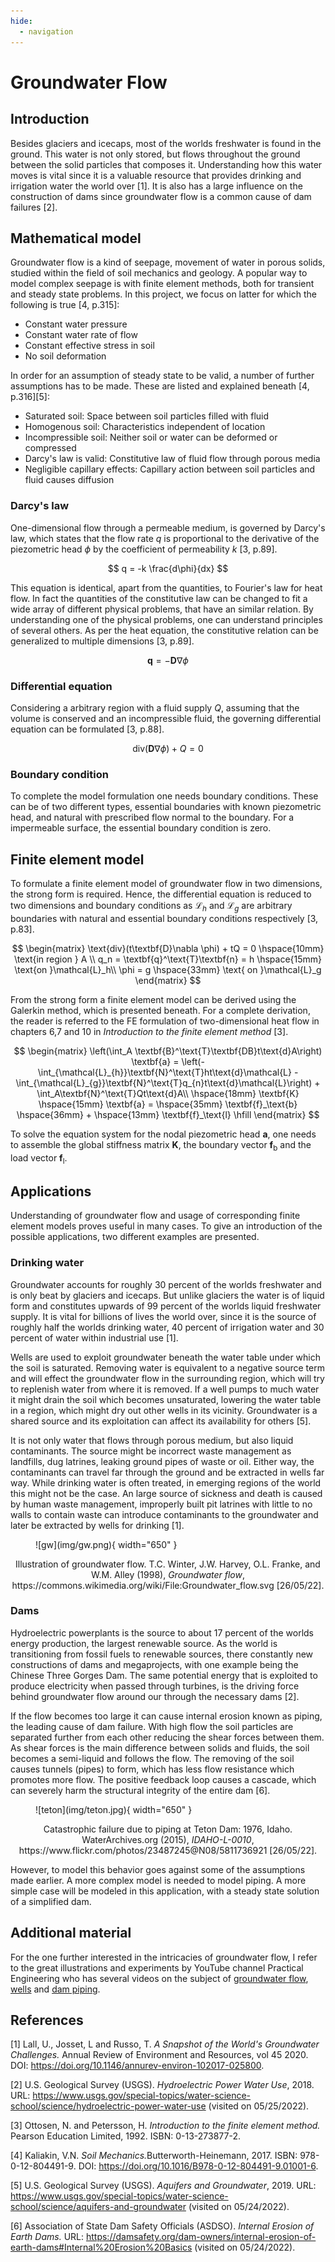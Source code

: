 ```yaml
---
hide:
  - navigation
---
```


# Groundwater Flow

## Introduction
Besides glaciers and icecaps, most of the worlds freshwater is found in the ground. This water is not only stored, but flows throughout the ground between the solid particles that composes it. Understanding how this water moves is vital since it is a valuable resource that provides drinking and irrigation water the world over [1]. It is also has a large influence on the construction of dams since groundwater flow is a common cause of dam failures [2].

## Mathematical model
Groundwater flow is a kind of seepage, movement of water in porous solids, studied within the field of soil mechanics and geology. A popular way to model complex seepage is with finite element methods, both for transient and steady state problems. In this project, we focus on latter for which the following is true [4, p.315]:

- Constant water pressure
- Constant water rate of flow
- Constant effective stress in soil
- No soil deformation

In order for an assumption of steady state to be valid, a number of further assumptions has to be made. These are listed and explained beneath [4, p.316][5]:

- Saturated soil: Space between soil particles filled with fluid
- Homogenous soil: Characteristics independent of location
- Incompressible soil: Neither soil or water can be deformed or compressed
- Darcy's law is valid: Constitutive law of fluid flow through porous media
- Negligible capillary effects: Capillary action between soil particles and fluid causes diffusion

### Darcy's law
One-dimensional flow through a permeable medium, is governed by Darcy's law, which states that the flow rate $q$ is proportional to the derivative of the piezometric head $\phi$ by the coefficient of permeability $k$ [3, p.89].

$$
  q = -k \frac{d\phi}{dx}
$$

This equation is identical, apart from the quantities, to Fourier's law for heat flow. In fact the quantities of the constitutive law can be changed to fit a wide array of different physical problems, that have an similar relation. By understanding one of the physical problems, one can understand principles of several others. As per the heat equation, the constitutive relation can be generalized to multiple dimensions [3, p.89].

$$
  \textbf{q} = -\textbf{D}\nabla\phi
$$

### Differential equation
Considering a arbitrary region with a fluid supply $Q$, assuming that the volume is conserved and an incompressible fluid, the governing differential equation can be formulated [3, p.88].

$$
  \text{div}(\textbf{D}\nabla\phi) + Q = 0
$$

### Boundary condition
To complete the model formulation one needs boundary conditions. These can be of two different types, essential boundaries with known piezometric head, and natural with prescribed flow normal to the boundary. For a impermeable surface, the essential boundary condition is zero.


## Finite element model
To formulate a finite element model of groundwater flow in two dimensions, the strong form is required. Hence, the differential equation is reduced to two dimensions and boundary conditions as $\mathcal{L}_h$ and $\mathcal{L}_g$ are arbitrary boundaries with natural and essential boundary conditions respectively [3, p.83]. 

$$
  \begin{matrix}
    \text{div}(t\textbf{D}\nabla \phi) + tQ = 0 \hspace{10mm}  \text{in region } A \\
    q_n = \textbf{q}^\text{T}\textbf{n} = h \hspace{15mm} \text{on }\mathcal{L}_h\\
    \phi = g \hspace{33mm} \text{ on }\mathcal{L}_g
    \end{matrix}
$$

From the strong form a finite element model can be derived using the Galerkin method, which is presented beneath. For a complete derivation, the reader is referred to the FE formulation of two-dimensional heat flow in chapters 6,7 and 10 in <em>Introduction to the finite element method</em> [3].

$$
  \begin{matrix}
    \left(\int_A \textbf{B}^\text{T}\textbf{DB}t\text{d}A\right) \textbf{a} = \left(-\int_{\mathcal{L}_{h}}\textbf{N}^\text{T}ht\text{d}\mathcal{L} - \int_{\mathcal{L}_{g}}\textbf{N}^\text{T}q_{n}t\text{d}\mathcal{L}\right) + \int_A\textbf{N}^\text{T}Qt\text{d}A\\
    \hspace{18mm} \textbf{K} \hspace{15mm} \textbf{a} = \hspace{35mm} \textbf{f}_\text{b} \hspace{36mm} + \hspace{13mm} \textbf{f}_\text{l} \hfill
  \end{matrix}
$$

To solve the equation system for the nodal piezometric head $\textbf{a}$, one needs to assemble the global stiffness matrix $\textbf{K}$, the boundary vector $\textbf{f}_\text{b}$ and the load vector $\textbf{f}_\text{l}$.

## Applications
Understanding of groundwater flow and usage of corresponding finite element models proves useful in many cases. To give an introduction of the possible applications, two different examples are presented.

### Drinking water
Groundwater accounts for roughly 30 percent of the worlds freshwater and is only beat by glaciers and icecaps. But unlike glaciers the water is of liquid form and constitutes upwards of 99 percent of the worlds liquid freshwater supply. It is vital for billions of lives the world over, since it is the source of roughly half the worlds drinking water, 40 percent of irrigation water and 30 percent of water within industrial use [1].

Wells are used to exploit groundwater beneath the water table under which the soil is saturated. Removing water is equivalent to a negative source term and will effect the groundwater flow in the surrounding region, which will try to replenish water from where it is removed. If a well pumps to much water it might drain the soil which becomes unsaturated, lowering the water table in a region, which might dry out other wells in its vicinity. Groundwater is a shared source and its exploitation can affect its availability for others [5].

It is not only water that flows through porous medium, but also liquid contaminants. The source might be incorrect waste management as landfills, dug latrines, leaking ground pipes of waste or oil. Either way, the contaminants can travel far through the ground and be extracted in wells far way. While drinking water is often treated, in emerging regions of the world this might not be the case. An large source of sickness and death is caused by human waste management, improperly built pit latrines with little to no walls to contain waste can introduce contaminants to the groundwater and later be extracted by wells for drinking [1].

<figure markdown>
  ![gw](img/gw.png){ width="650" }
</figure>
<p align="center">
  Illustration of groundwater flow. T.C. Winter, J.W. Harvey, O.L. Franke, and W.M. Alley (1998), <em>Groundwater flow</em>, https://commons.wikimedia.org/wiki/File:Groundwater_flow.svg [26/05/22].
</p>

### Dams
Hydroelectric powerplants is the source to about 17 percent of the worlds energy production, the largest renewable source. As the world is transitioning from fossil fuels to renewable sources, there constantly new constructions of dams and megaprojects, with one example being the Chinese Three Gorges Dam. The same potential energy that is exploited to produce electricity when passed through turbines, is the driving force behind groundwater flow around our through the necessary dams [2]. 

If the flow becomes too large it can cause internal erosion known as piping, the leading cause of dam failure. With high flow the soil particles are separated further from each other reducing the shear forces between them. As shear forces is the main difference between solids and fluids, the soil becomes a semi-liquid and follows the flow. The removing of the soil causes tunnels (pipes) to form, which has less flow resistance which promotes more flow. The positive feedback loop causes a cascade, which can severely harm the structural integrity of the entire dam [6].

<figure markdown>
  ![teton](img/teton.jpg){ width="650" }
</figure>
<p align="center">
  Catastrophic failure due to piping at Teton Dam: 1976, Idaho. WaterArchives.org (2015), <em>IDAHO-L-0010</em>, https://www.flickr.com/photos/23487245@N08/5811736921 [26/05/22].
</p>

However, to model this behavior goes against some of the assumptions made earlier. A more complex model is needed to model piping. A more simple case will be modeled in this application, with a steady state solution of a simplified dam.

## Additional material
For the one further interested in the intricacies of groundwater flow, I refer to the great illustrations and experiments by YouTube channel Practical Engineering who has several videos on the subject of [groundwater flow](https://www.youtube.com/watch?v=0EzoHXEzdwY), [wells](https://www.youtube.com/watch?v=bG19b06NG_w) and [dam piping](https://www.youtube.com/watch?v=eImtYyuQCZ8).

## References
[1] Lall, U., Josset, L and Russo, T. <em>A Snapshot of the World's Groundwater Challenges.</em> Annual Review of Environment and Resources, vol 45 2020. DOI: https://doi.org/10.1146/annurev-environ-102017-025800.

[2] U.S. Geological Survey (USGS). <em>Hydroelectric Power Water Use</em>, 2018. URL:
https://www.usgs.gov/special-topics/water-science-school/science/hydroelectric-power-water-use (visited on 05/25/2022).

[3] Ottosen, N. and Petersson, H. <em>Introduction to the finite element method.</em> Pearson Education Limited, 1992. ISBN: 0-13-273877-2.

[4] Kaliakin, V.N. <em>Soil Mechanics.</em>Butterworth-Heinemann, 2017. ISBN: 978-0-12-804491-9. DOI: https://doi.org/10.1016/B978-0-12-804491-9.01001-6.

[5] U.S. Geological Survey (USGS). <em>Aquifers and Groundwater</em>, 2019. URL: https://www.usgs.gov/special-topics/water-science-school/science/aquifers-and-groundwater (visited on 05/24/2022).

[6] Association of State Dam Safety Officials (ASDSO). <em>Internal Erosion of Earth Dams.</em> URL: https://damsafety.org/dam-owners/internal-erosion-of-earth-dams#Internal%20Erosion%20Basics (visited on 05/24/2022).